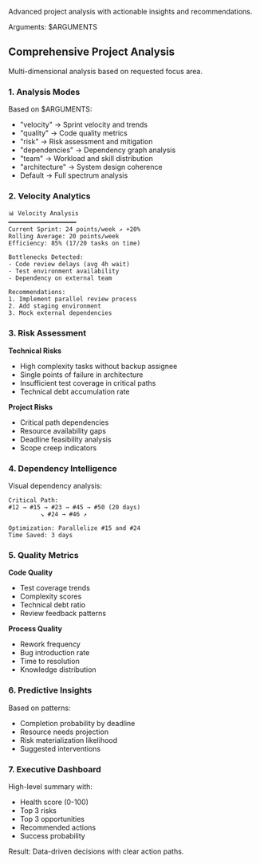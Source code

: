 Advanced project analysis with actionable insights and recommendations.

Arguments: $ARGUMENTS

## Comprehensive Project Analysis

Multi-dimensional analysis based on requested focus area.

### 1. **Analysis Modes**

Based on $ARGUMENTS:
- "velocity" → Sprint velocity and trends
- "quality" → Code quality metrics
- "risk" → Risk assessment and mitigation
- "dependencies" → Dependency graph analysis
- "team" → Workload and skill distribution
- "architecture" → System design coherence
- Default → Full spectrum analysis

### 2. **Velocity Analytics**

```
📊 Velocity Analysis
━━━━━━━━━━━━━━━━━━━
Current Sprint: 24 points/week ↗️ +20%
Rolling Average: 20 points/week
Efficiency: 85% (17/20 tasks on time)

Bottlenecks Detected:
- Code review delays (avg 4h wait)
- Test environment availability
- Dependency on external team

Recommendations:
1. Implement parallel review process
2. Add staging environment
3. Mock external dependencies
```

### 3. **Risk Assessment**

**Technical Risks**
- High complexity tasks without backup assignee
- Single points of failure in architecture
- Insufficient test coverage in critical paths
- Technical debt accumulation rate

**Project Risks**
- Critical path dependencies
- Resource availability gaps
- Deadline feasibility analysis
- Scope creep indicators

### 4. **Dependency Intelligence**

Visual dependency analysis:
```
Critical Path: 
#12 → #15 → #23 → #45 → #50 (20 days)
         ↘ #24 → #46 ↗

Optimization: Parallelize #15 and #24
Time Saved: 3 days
```

### 5. **Quality Metrics**

**Code Quality**
- Test coverage trends
- Complexity scores
- Technical debt ratio
- Review feedback patterns

**Process Quality**
- Rework frequency
- Bug introduction rate
- Time to resolution
- Knowledge distribution

### 6. **Predictive Insights**

Based on patterns:
- Completion probability by deadline
- Resource needs projection
- Risk materialization likelihood
- Suggested interventions

### 7. **Executive Dashboard**

High-level summary with:
- Health score (0-100)
- Top 3 risks
- Top 3 opportunities
- Recommended actions
- Success probability

Result: Data-driven decisions with clear action paths.